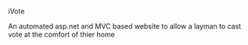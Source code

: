 iVote

An automated asp.net and MVC based website to allow a layman to cast vote at the comfort of thier home

